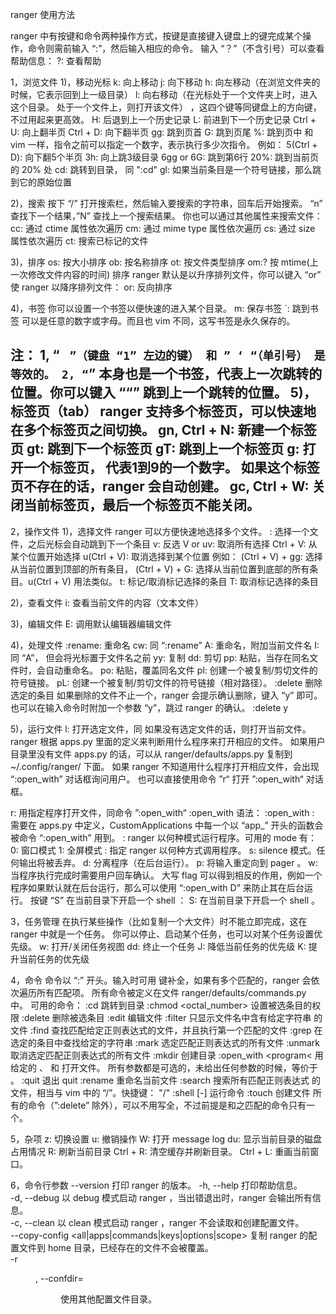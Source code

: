 ranger 使用方法

ranger 中有按键和命令两种操作方式，按键是直接键入键盘上的键完成某个操作，命令则需前输入 “:”，然后输入相应的命令。
输入 “？”（不含引号）可以查看帮助信息：
?: 查看帮助 

1，浏览文件
1)，移动光标
k: 向上移动 j: 向下移动 h: 向左移动（在浏览文件夹的时候，它表示回到上一级目录） l: 向右移动（在光标处于一个文件夹上时，进入这个目录。
处于一个文件上，则打开该文件） ，这四个键等同键盘上的方向键，不过用起来更高效。
H: 后退到上一个历史记录 L: 前进到下一个历史记录 Ctrl + U: 向上翻半页 Ctrl + D: 向下翻半页 gg: 跳到页首 G: 跳到页尾 %: 跳到页中 
和 vim 一样，指令之前可以指定一个数字，表示执行多少次指令。
例如：
5(Ctrl + D): 向下翻5个半页 3h: 向上跳3级目录 6gg or 6G: 跳到第6行 20%: 跳到当前页的 20% 处 cd: 跳转到目录，
同 ":cd" gl: 如果当前条目是一个符号链接，那么跳到它的原始位置 

2)，搜索
按下 “/” 打开搜索栏，然后输入要搜索的字符串，回车后开始搜索。
“n” 查找下一个结果，”N” 查找上一个搜索结果。
你也可以通过其他属性来搜索文件：
cc: 通过 ctime 属性依次遍历 cm: 通过 mime type 属性依次遍历 cs: 通过 size 属性依次遍历 ct: 搜索已标记的文件 

3)，排序
os: 按大小排序 ob: 按名称排序 ot: 按文件类型排序 om:? 按 mtime(上一次修改文件内容的时间) 排序 
ranger 默认是以升序排列文件，你可以键入 “or” 使 ranger 以降序排列文件：
or: 反向排序 

4)，书签
你可以设置一个书签以便快速的进入某个目录。
m<key>: 保存书签 `<key>: 跳到书签 
<key> 可以是任意的数字或字母。而且也 vim 不同，这写书签是永久保存的。

注：
1, “ ` ”（键盘 “1” 左边的键） 和 ” ‘ “（单引号） 是等效的。
2, “`” 本身也是一个书签，代表上一次跳转的位置。你可以键入 ““” 跳到上一个跳转的位置。
5)，标签页（tab）
ranger 支持多个标签页，可以快速地在多个标签页之间切换。
gn, Ctrl + N: 新建一个标签页 gt: 跳到下一个标签页 gT: 跳到上一个标签页 g<N>: 打开一个标签页，<N> 代表1到9的一个数字。
如果这个标签页不存在的话，ranger 会自动创建。 gc, Ctrl + W: 关闭当前标签页，最后一个标签页不能关闭。 
---------------------------------------------------------------------------------------------------------------------------------------
2，操作文件
1)，选择文件
ranger 可以方便快速地选择多个文件。
: 选择一个文件，之后光标会自动跳到下一个条目 v: 反选 V or uv: 取消所有选择 Ctrl + V: 从某个位置开始选择 u(Ctrl + V): 取消选择到某个位置 
例如： (Ctrl + V) + gg: 选择从当前位置到顶部的所有条目， (Ctrl + V) + G: 选择从当前位置到底部的所有条目。u(Ctrl + V) 用法类似。
t: 标记/取消标记选择的条目 T: 取消标记选择的条目 

2)，查看文件
i: 查看当前文件的内容（文本文件） 

3)，编辑文件
E: 调用默认编辑器编辑文件 

4)，处理文件
:rename: 重命名 cw: 同 “:rename” A: 重命名，附加当前文件名 I: 同 “A”，
但会将光标置于文件名之前 yy: 复制 dd: 剪切 pp: 粘贴，当存在同名文件时，会自动重命名。 
po: 粘贴，覆盖同名文件 pl: 创建一个被复制/剪切文件的符号链接。 
pL: 创建一个被复制/剪切文件的符号链接（相对路径）。 
:delete 删除选定的条目 如果删除的文件不止一个，ranger 会提示确认删除，键入 “y” 即可。
也可以在输入命令时附加一个参数 “y”，跳过 ranger 的确认。
:delete y 

5)，运行文件
l: 打开选定文件，同 
如果没有选定文件的话，则打开当前文件。
ranger 根据 apps.py 里面的定义来判断用什么程序来打开相应的文件。
如果用户目录里没有文件 apps.py 的话，可以从 ranger/defaults/apps.py 复制到 ~/.config/ranger/ 下面。
如果 ranger 不知道用什么程序打开相应文件，会出现 “:open_with” 对话框询问用户。
也可以直接使用命令 ”r“ 打开 ”:open_with“ 对话框。

r: 用指定程序打开文件，同命令 ”:open_with“ 
:open_with 语法：
:open_with <program> <mode> <flags> 
<program>: 需要在 apps.py 中定义，CustomApplications 中每一个以 “app_” 开头的函数会被命令 “:open_with” 用到。
<mode>: ranger 以何种模式运行程序。可用的 mode 有：
0: 窗口模式 1: 全屏模式 
<flags>: 指定 ranger 以何种方式调用程序。
s: silence 模式。任何输出将被丢弃。 d: 分离程序（在后台运行）。 p: 将输入重定向到 pager 。 w: 当程序执行完成时需要用户回车确认。 
大写 flag 可以得到相反的作用，例如一个程序如果默认就在后台运行，那么可以使用 “:open_with D” 来防止其在后台运行。
按键 “S” 在当前目录下开启一个 shell ：
S: 在当前目录下开启一个 shell 。 

3，任务管理
在执行某些操作（比如复制一个大文件）时不能立即完成，这在 ranger 中就是一个任务。
你可以停止、启动某个任务，也可以对某个任务设置优先级。
w: 打开/关闭任务视图 dd: 终止一个任务 J: 降低当前任务的优先级 K: 提升当前任务的优先级 

4，命令
命令以 “:” 开头。输入时可用 <Tab> 键补全，如果有多个匹配的，ranger 会依次遍历所有匹配项。
所有命令被定义在文件 ranger/defaults/commands.py 中。
可用的命令：
:cd <dirname> 跳转到目录 <dirname>  :chmod <octal_number> 设置被选条目的权限  :delete 删除被选条目  :edit <filename> 编辑文件  :filter <string> 只显示文件名中含有给定字符串 <string> 的文件  :find <regexp> 查找匹配给定正则表达式的文件，并且执行第一个匹配的文件  :grep <string> 在选定的条目中查找给定的字符串 <string>  :mark <regexp> 选定匹配正则表达式的所有文件  :unmark <regexp> 取消选定匹配正则表达式的所有文件  :mkdir <dirname> 创建目录  :open_with <program< <mode> <flags> 用给定的 <program>、<mode> 和 <flags> 打开文件。 所有参数都是可选的，未给出任何参数的时候，等价于 <Enter> 。  :quit 退出 quit  :rename <newname> 重命名当前文件  :search <regexp> 搜索所有匹配正则表达式 <regexp> 的文件，相当与 vim 中的 “/”。快捷键： "/"  :shell [-<flags>] <command> 运行命令 <command>  :touch <filename> 创建文件 
所有的命令（”:delete” 除外），可以不用写全，不过前提是和之匹配的命令只有一个。

5，杂项
z: 切换设置 u: 撤销操作 W: 打开 message log du: 显示当前目录的磁盘占用情况 R: 刷新当前目录 Ctrl + R: 清空缓存并刷新目录。 
Ctrl + L: 重画当前窗口。 

6，命令行参数
--version 打印 ranger 的版本。  -h, --help 打印帮助信息。  
-d, --debug 以 debug 模式启动 ranger ，当出错退出时，ranger 会输出所有信息。  
-c, --clean 以 clean 模式启动 ranger ，ranger 不会读取和创建配置文件。  
--copy-config <all|apps|commands|keys|options|scope> 复制 ranger 的配置文件到 home 目录，已经存在的文件不会被覆盖。  
-r <dir>, --confdir=<dir> 使用其他配置文件目录。 
